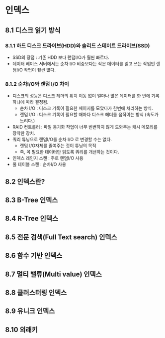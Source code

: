 # 인덱스
## 8.1 디스크 읽기 방식
### 8.1.1 하드 디스크 드라이브(HDD)와 솔리드 스테이트 드라이브(SSD)
- SSD의 장점 : 기존 HDD 보다 랜덤I/O가 훨씬 빠르다.
- 데이터 베이스 서버에서는 순차 I/O 비중보다는 작은 데이터를 읽고 쓰는 작업인 랜덤I/O 작업이 훨씬 많다.
### 8.1.2 순차I/O와 랜덤 I/O 차이
- 디스크의 성능은 디스크 헤더의 위치 이동 없이 얼마나 많은 데이터를 한 번에 기록하냐에 따라 결정됨.
  - 순차 I/O : 디스크 기록이 필요한 페이지를 모았다가 한번에 처리하는 방식.
  - 랜덤 I/O : 디스크 기록이 필요할 때마다 디스크 헤더를 움직이는 방식 (속도가 느리다.)
- RAID 컨트롤러 : 파일 동기화 작업이 너무 빈번하지 않게 도와주는 캐시 메모리를 장착한 장치.
- 쿼리 튜닝으로 랜덤I/O를 순차 I/O 로 변경할 수는 없다.
  - 랜덤 I/O자체를 줄여주는 것이 튜닝의 목적
  - 즉, 꼭 필요한 데이터만 읽도록 쿼리를 개선하는 것이다.
- 인덱스 레인지 스캔 : 주로 랜덤I/O 사용
- 풀 테이블 스캔 : 순차I/O 사용

## 8.2 인덱스란?

## 8.3 B-Tree 인덱스
## 8.4 R-Tree 인덱스
## 8.5 전문 검색(Full Text search) 인덱스 
## 8.6 함수 기반 인덱스
## 8.7 멀티 밸류(Multi value) 인덱스
## 8.8 클러스터링 인덱스
## 8.9 유니크 인덱스
## 8.10 외래키 

